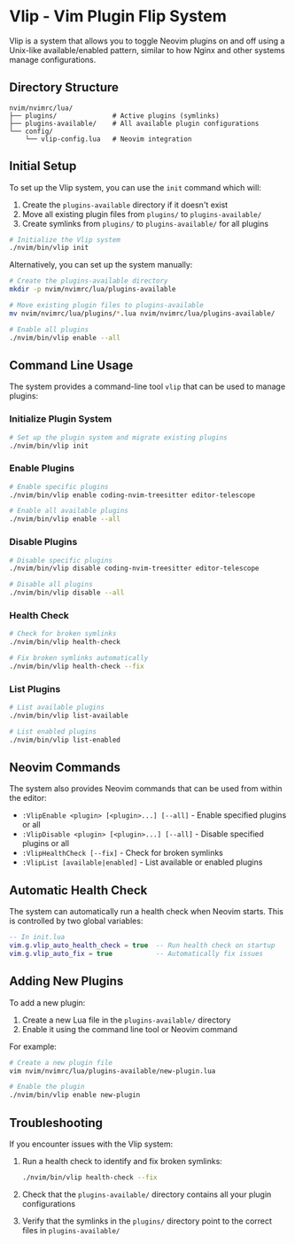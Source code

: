 # Vlip - Vim Plugin Flip System

Vlip is a system that allows you to toggle Neovim plugins on and off using a
Unix-like available/enabled pattern, similar to how Nginx and other systems
manage configurations.

## Directory Structure

```text
nvim/nvimrc/lua/
├── plugins/              # Active plugins (symlinks)
├── plugins-available/    # All available plugin configurations
└── config/
    └── vlip-config.lua   # Neovim integration
```

## Initial Setup

To set up the Vlip system, you can use the `init` command which will:

1. Create the `plugins-available` directory if it doesn't exist
2. Move all existing plugin files from `plugins/` to `plugins-available/`
3. Create symlinks from `plugins/` to `plugins-available/` for all plugins

```bash
# Initialize the Vlip system
./nvim/bin/vlip init
```

Alternatively, you can set up the system manually:

```bash
# Create the plugins-available directory
mkdir -p nvim/nvimrc/lua/plugins-available

# Move existing plugin files to plugins-available
mv nvim/nvimrc/lua/plugins/*.lua nvim/nvimrc/lua/plugins-available/

# Enable all plugins
./nvim/bin/vlip enable --all
```

## Command Line Usage

The system provides a command-line tool `vlip` that can be used to manage
plugins:

### Initialize Plugin System

```bash
# Set up the plugin system and migrate existing plugins
./nvim/bin/vlip init
```

### Enable Plugins

```bash
# Enable specific plugins
./nvim/bin/vlip enable coding-nvim-treesitter editor-telescope

# Enable all available plugins
./nvim/bin/vlip enable --all
```

### Disable Plugins

```bash
# Disable specific plugins
./nvim/bin/vlip disable coding-nvim-treesitter editor-telescope

# Disable all plugins
./nvim/bin/vlip disable --all
```

### Health Check

```bash
# Check for broken symlinks
./nvim/bin/vlip health-check

# Fix broken symlinks automatically
./nvim/bin/vlip health-check --fix
```

### List Plugins

```bash
# List available plugins
./nvim/bin/vlip list-available

# List enabled plugins
./nvim/bin/vlip list-enabled
```

## Neovim Commands

The system also provides Neovim commands that can be used from within the
editor:

- `:VlipEnable <plugin> [<plugin>...] [--all]` - Enable specified plugins or all
- `:VlipDisable <plugin> [<plugin>...] [--all]` - Disable specified plugins or
  all
- `:VlipHealthCheck [--fix]` - Check for broken symlinks
- `:VlipList [available|enabled]` - List available or enabled plugins

## Automatic Health Check

The system can automatically run a health check when Neovim starts. This is
controlled by two global variables:

```lua
-- In init.lua
vim.g.vlip_auto_health_check = true  -- Run health check on startup
vim.g.vlip_auto_fix = true           -- Automatically fix issues
```

## Adding New Plugins

To add a new plugin:

1. Create a new Lua file in the `plugins-available/` directory
2. Enable it using the command line tool or Neovim command

For example:

```bash
# Create a new plugin file
vim nvim/nvimrc/lua/plugins-available/new-plugin.lua

# Enable the plugin
./nvim/bin/vlip enable new-plugin
```

## Troubleshooting

If you encounter issues with the Vlip system:

1. Run a health check to identify and fix broken symlinks:

   ```bash
   ./nvim/bin/vlip health-check --fix
   ```

2. Check that the `plugins-available/` directory contains all your plugin
   configurations

3. Verify that the symlinks in the `plugins/` directory point to the correct
   files in `plugins-available/`
